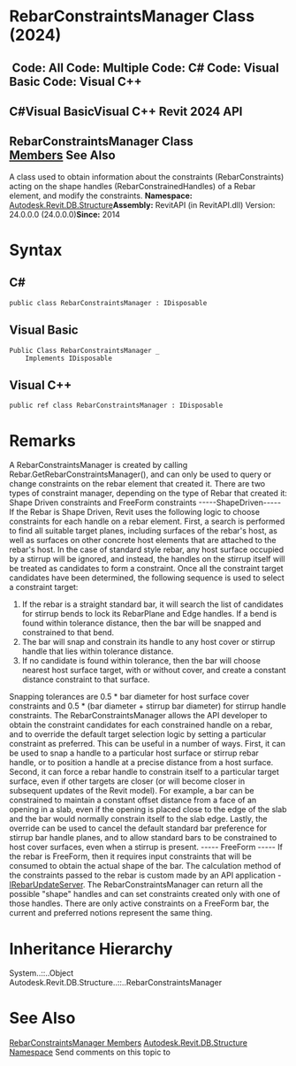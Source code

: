 # RebarConstraintsManager Class (2024)

﻿
 Code: All Code: Multiple Code: C# Code: Visual Basic Code: Visual C++   
---  
C#Visual BasicVisual C++
Revit 2024 API  
---  
RebarConstraintsManager Class  
[Members](f7a35cff-36f7-9098-7876-a77966ee8a7f.md "RebarConstraintsManager Members") See Also  
---  
A class used to obtain information about the constraints (RebarConstraints) acting on the shape handles (RebarConstrainedHandles) of a Rebar element, and modify the constraints. 
**Namespace:** [Autodesk.Revit.DB.Structure](d586b341-f687-9d90-e96d-255806b7d4fc.md "Autodesk.Revit.DB.Structure Namespace")**Assembly:** RevitAPI (in RevitAPI.dll) Version: 24.0.0.0 (24.0.0.0)**Since:** 2014 
# Syntax
C#  
---  
```text
public class RebarConstraintsManager : IDisposable
```
  
Visual Basic  
---  
```text
Public Class RebarConstraintsManager _
	Implements IDisposable
```
  
Visual C++  
---  
```text
public ref class RebarConstraintsManager : IDisposable
```
  
# Remarks
A RebarConstraintsManager is created by calling Rebar.GetRebarConstraintsManager(), and can only be used to query or change constraints on the rebar element that created it.
There are two types of constraint manager, depending on the type of Rebar that created it: Shape Driven constraints and FreeForm constraints
\-----ShapeDriven-----
If the Rebar is Shape Driven, Revit uses the following logic to choose constraints for each handle on a rebar element. First, a search is performed to find all suitable target planes, including surfaces of the rebar's host, as well as surfaces on other concrete host elements that are attached to the rebar's host. In the case of standard style rebar, any host surface occupied by a stirrup will be ignored, and instead, the handles on the stirrup itself will be treated as candidates to form a constraint.
Once all the constraint target candidates have been determined, the following sequence is used to select a constraint target: 
  1. If the rebar is a straight standard bar, it will search the list of candidates for stirrup bends to lock its RebarPlane and Edge handles. If a bend is found within tolerance distance, then the bar will be snapped and constrained to that bend.
  2. The bar will snap and constrain its handle to any host cover or stirrup handle that lies within tolerance distance.
  3. If no candidate is found within tolerance, then the bar will choose nearest host surface target, with or without cover, and create a constant distance constraint to that surface.

Snapping tolerances are 0.5 * bar diameter for host surface cover constraints and 0.5 * (bar diameter + stirrup bar diameter) for stirrup handle constraints.
The RebarConstraintsManager allows the API developer to obtain the constraint candidates for each constrained handle on a rebar, and to override the default target selection logic by setting a particular constraint as preferred. This can be useful in a number of ways. First, it can be used to snap a handle to a particular host surface or stirrup rebar handle, or to position a handle at a precise distance from a host surface. Second, it can force a rebar handle to constrain itself to a particular target surface, even if other targets are closer (or will become closer in subsequent updates of the Revit model). For example, a bar can be constrained to maintain a constant offset distance from a face of an opening in a slab, even if the opening is placed close to the edge of the slab and the bar would normally constrain itself to the slab edge. Lastly, the override can be used to cancel the default standard bar preference for stirrup bar handle planes, and to allow standard bars to be constrained to host cover surfaces, even when a stirrup is present.
\----- FreeForm -----
If the rebar is FreeForm, then it requires input constraints that will be consumed to obtain the actual shape of the bar. The calculation method of the constraints passed to the rebar is custom made by an API application - [IRebarUpdateServer](3e845cad-eca0-ccb3-785b-48a32a9f2677.md "IRebarUpdateServer Interface").
The RebarConstraintsManager can return all the possible "shape" handles and can set constraints created only with one of those handles. There are only active constraints on a FreeForm bar, the current and preferred notions represent the same thing.
# Inheritance Hierarchy
System..::..Object Autodesk.Revit.DB.Structure..::..RebarConstraintsManager
# See Also
[RebarConstraintsManager Members](f7a35cff-36f7-9098-7876-a77966ee8a7f.md "RebarConstraintsManager Members")
[Autodesk.Revit.DB.Structure Namespace](d586b341-f687-9d90-e96d-255806b7d4fc.md "Autodesk.Revit.DB.Structure Namespace")
Send comments on this topic to 